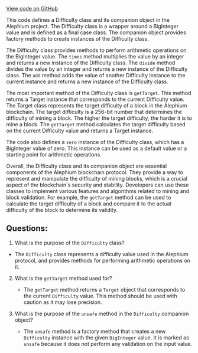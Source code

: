 [View code on GitHub](https://github.com/oxygenium/oxygenium/protocol/src/main/scala/org/oxygenium/protocol/model/Difficulty.scala)

This code defines a Difficulty class and its companion object in the Alephium project. The Difficulty class is a wrapper around a BigInteger value and is defined as a final case class. The companion object provides factory methods to create instances of the Difficulty class.

The Difficulty class provides methods to perform arithmetic operations on the BigInteger value. The `times` method multiplies the value by an integer and returns a new instance of the Difficulty class. The `divide` method divides the value by an integer and returns a new instance of the Difficulty class. The `add` method adds the value of another Difficulty instance to the current instance and returns a new instance of the Difficulty class.

The most important method of the Difficulty class is `getTarget`. This method returns a Target instance that corresponds to the current Difficulty value. The Target class represents the target difficulty of a block in the Alephium blockchain. The target difficulty is a 256-bit number that determines the difficulty of mining a block. The higher the target difficulty, the harder it is to mine a block. The `getTarget` method calculates the target difficulty based on the current Difficulty value and returns a Target instance.

The code also defines a `zero` instance of the Difficulty class, which has a BigInteger value of zero. This instance can be used as a default value or a starting point for arithmetic operations.

Overall, the Difficulty class and its companion object are essential components of the Alephium blockchain protocol. They provide a way to represent and manipulate the difficulty of mining blocks, which is a crucial aspect of the blockchain's security and stability. Developers can use these classes to implement various features and algorithms related to mining and block validation. For example, the `getTarget` method can be used to calculate the target difficulty of a block and compare it to the actual difficulty of the block to determine its validity.
## Questions: 
 1. What is the purpose of the `Difficulty` class?
   - The `Difficulty` class represents a difficulty value used in the Alephium protocol, and provides methods for performing arithmetic operations on it.

2. What is the `getTarget` method used for?
   - The `getTarget` method returns a `Target` object that corresponds to the current `Difficulty` value. This method should be used with caution as it may lose precision.

3. What is the purpose of the `unsafe` method in the `Difficulty` companion object?
   - The `unsafe` method is a factory method that creates a new `Difficulty` instance with the given `BigInteger` value. It is marked as `unsafe` because it does not perform any validation on the input value.